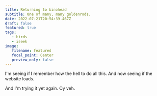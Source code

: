 ```yaml
---
title: Returning to binohead
subtitle: One of many, many goldenrods.
date: 2022-07-21T20:54:39.467Z
draft: false
featured: true
tags:
   - birds
   - iseek
image:
   filename: featured
   focal_point: Center
   preview_only: false
---
```



I'm seeing if I remember how the hell to do all this. And now seeing if the website loads.

And I'm trying it yet again. Oy veh.
